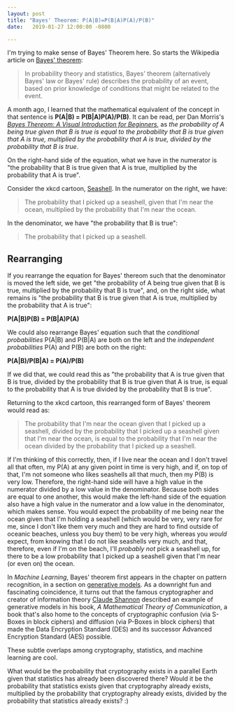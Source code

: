 ```yaml
---
layout: post
title: "Bayes' Theorem: P(A|B)=P(B|A)P(A)/P(B)"
date:   2019-01-27 12:00:00 -0800

---
```

I'm trying to make sense of Bayes' Theorem here. So starts the Wikipedia article on [Bayes' theorem](https://en.wikipedia.org/wiki/Bayes%27_theorem):

> In probability theory and statistics, Bayes' theorem (alternatively Bayes' law or Bayes' rule) describes the probability of an event, based on prior knowledge of conditions that might be related to the event.

A month ago, I learned that the mathematical equivalent of the concept in that sentence is **P(A\|B) = P(B\|A)P(A)/P(B)**. It can be read, per Dan Morris's [_Bayes Thereom: A Visual Introduction for Beginners_](https://www.bayestheorem.net/bayes-theorem-formula/), as _the probability of A being true given that B is true is equal to the probability that B is true given that A is true, multiplied by the probability that A is true, divided by the probability that B is true_.

On the right-hand side of the equation, what we have in the numerator is "the probability that B is true given that A is true, multiplied by the probability that A is true".

Consider the xkcd cartoon, [Seashell](https://xkcd.com/1236/). In the numerator on the right, we have:


> The probability that I picked up a seashell, given that I'm near the ocean, multiplied by the probability that I'm near the ocean.

In the denominator, we have "the probability that B is true":

> The probability that I picked up a seashell.

## Rearranging
If you rearrange the equation for Bayes' thereom such that the denominator is moved the left side, we get "the probability of A being true given that B is true, multiplied by the probability that B is true", and, on the right side, what remains is "the probability that B is true given that A is true, multiplied by the probability that A is true":

**P(A\|B)P(B) = P(B\|A)P(A)**

We could also rearrange Bayes' equation such that the _conditional probabilities_ P(A|B) and P(B|A) are both on the left and the _independent probabilities_ P(A) and P(B) are both on the right:

**P(A\|B)/P(B\|A) = P(A)/P(B)**

If we did that, we could read this as "the probability that A is true given that B is true, divided by the probability that B is true given that A is true, is equal to the probability that A is true divided by the probability that B is true".

Returning to the xkcd cartoon, this rearranged form of Bayes' theorem would read as:

> The probability that I'm near the ocean given that I picked up a seashell, divided by the probability that I picked up a seashell given that I'm near the ocean, is equal to the probability that I'm near the ocean divided by the probability that I picked up a seashell.

If I'm thinking of this correctly, then, if I live near the ocean and I don't travel all that often, my P(A) at any given point in time is very high, and if, on top of that, I'm not someone who likes seashells all that much, then my P(B) is very low. Therefore, the right-hand side will have a high value in the numerator divided by a low value in the denominator. Because both sides are equal to one another, this would make the left-hand side of the equation also have a high value in the numerator and a low value in the denominator, which makes sense. You would expect the probability of me being near the ocean given that I'm holding a seashell (which would be very, very rare for me, since I don't like them very much and they are hard to find outside of oceanic beaches, unless you buy them) to be very high, whereas you _would_ expect, from knowing that I do not like seashells very much, and that, therefore, even if I'm on the beach, I'll _probably not_ pick a seashell up, for there to be a low probability that I picked up a seashell given that I'm near (or even on) the ocean.

In _Machine Learning_, Bayes' theorem first appears in the chapter on pattern recognition, in a section on [generative models](https://en.wikipedia.org/wiki/Generative_model). As a downright fun and fascinating coincidence, it turns out that the famous cryptographer and creator of information theory [Claude Shannon](https://en.wikipedia.org/wiki/Claude_Shannon) described an example of generative models in his book, _A Mathematical Theory of Communication_, a book that's also home to the concepts of cryptographic confusion (via S-Boxes in block ciphers) and diffusion (via P-Boxes in block ciphers) that made the Data Encryption Standard (DES) and its successor Advanced Encryption Standard (AES) possible.

These subtle overlaps among cryptography, statistics, and machine learning are cool.

What would be the probability that cryptography exists in a parallel Earth given that statistics has already been discovered there? Would it be the probability that statistics exists given that cryptography already exists, multiplied by the probability that cryptography already exists, divided by the probability that statistics already exists? :)
